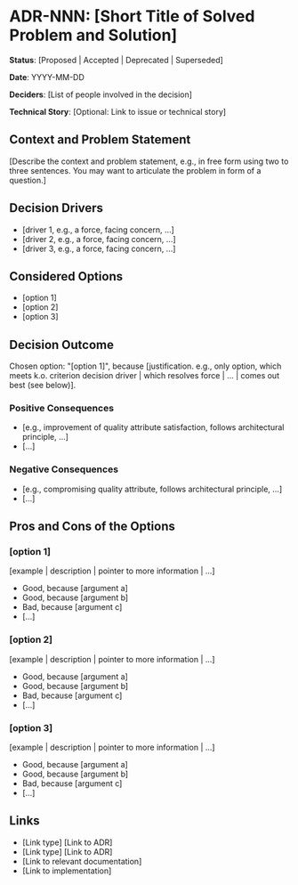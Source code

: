 # ADR-NNN: [Short Title of Solved Problem and Solution]

**Status**: [Proposed | Accepted | Deprecated | Superseded]

**Date**: YYYY-MM-DD

**Deciders**: [List of people involved in the decision]

**Technical Story**: [Optional: Link to issue or technical story]

## Context and Problem Statement

[Describe the context and problem statement, e.g., in free form using two to three sentences. You may want to articulate the problem in form of a question.]

## Decision Drivers

* [driver 1, e.g., a force, facing concern, ...]
* [driver 2, e.g., a force, facing concern, ...]
* [driver 3, e.g., a force, facing concern, ...]

## Considered Options

* [option 1]
* [option 2]
* [option 3]

## Decision Outcome

Chosen option: "[option 1]", because [justification. e.g., only option, which meets k.o. criterion decision driver | which resolves force | ... | comes out best (see below)].

### Positive Consequences

* [e.g., improvement of quality attribute satisfaction, follows architectural principle, ...]
* [...]

### Negative Consequences

* [e.g., compromising quality attribute, follows architectural principle, ...]
* [...]

## Pros and Cons of the Options

### [option 1]

[example | description | pointer to more information | ...]

* Good, because [argument a]
* Good, because [argument b]
* Bad, because [argument c]
* [...]

### [option 2]

[example | description | pointer to more information | ...]

* Good, because [argument a]
* Good, because [argument b]
* Bad, because [argument c]
* [...]

### [option 3]

[example | description | pointer to more information | ...]

* Good, because [argument a]
* Good, because [argument b]
* Bad, because [argument c]
* [...]

## Links

* [Link type] [Link to ADR] <!-- example: Refined by [ADR-0005](0005-example.md) -->
* [Link type] [Link to ADR] <!-- example: Supersedes [ADR-0001](0001-example.md) -->
* [Link to relevant documentation]
* [Link to implementation]